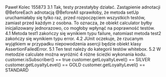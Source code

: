 Paweł Kolec 155873
3.1
Tak, testy przestałyby działać. Zastąpienie adnotacji @BeforeEach adnotacją @BeforeAll sprawiłoby, 
że metoda setUp uruchamiałaby się tylko raz, przed rozpoczęciem wszystkich testów, zamiast przed każdym z osobna. 
To oznacza, że obiekt calculator byłby inicjalizowany jednorazowo, co mogłoby wpłynąć na poprawność testów.
4.1
Metoda test1 zakończy się wynikiem typu failure, natomiast metoda test2 zakończy się wynikiem typu error.
4.2
JUnit oczekuje, że rzucanym wyjątkiem w przypadku niepowodzenia asercji będzie obiekt klasy AssertionFailedError.
5.1
Ten test należy do kategorii testów whitebox.
5.2
W metodzie calculate można wyróżnić 4 różne ścieżki wykonania kodu.
customer.isSubscriber() == true 
customer.getLoyaltyLevel() == SILVER 
customer.getLoyaltyLevel() == GOLD 
customer.getLoyaltyLevel() == STANDARD
